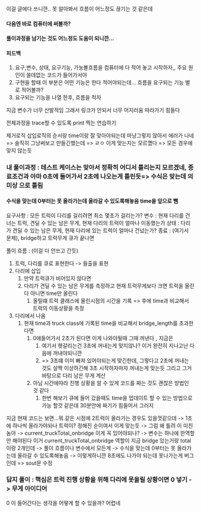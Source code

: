 이걸 글에다 쓰니깐.. 
못 알아봐서 흐름이 어느정도 끊기는 것 같은데 

#### 다음엔 바로 컴퓨터에 써볼까? 
#### 풀이과정을 남기는 것도 어느정도 도움이 되니깐...


#### 피드백 
1) 요구,변수, 상태, 요구기능, 가눙뵬흐름을 컴퓨터에 다 적어 놓고 시작하자,, 주요 원인이 쓸데없는 코드가 들어가서야
2) 구현을 할때 이 부분은 어떤 기능은 한다 적어야되는데... 흐름을 요구되는 기능 별로 적어볼까? 
3) 요구되는 기능을 나열 한후, 흐름을 적자

지금 변수가 너무 산발적임 
그래서 링크가 안되서 너무 어지러움 따라가기 힘들다 

전체과정을 trace할 수 있도록 
print 찍는 연습하기 

제거로직 
삽입로직의 순서랑 time이랑 
잘 맞아야되는데 마냥그렇지 않아서 에러가 나네 
=> 솔직히 그냥써보고 만들긴했는데 
=> ㄹㅇ 이게 맞는지는 모르꼤다 => 모든 경우에 맞지 않는듯 



### 내 풀이과정  : 테스트 케이스는 맞아서 정확히 어디서 틀리는지 모르겠네, 종료조건과 아마 0초에 들어가서 2초에 나오는게 틀린듯=> 수식은 맞는데 의미상 으로 틀림
#### 수식을 맞는데 0부터는 못 올라가는데 올라갈 수 있도록해놓음 time을 앞으로 뺌
요구사항 : 모든 트럭이 다리를 걸리려면 최소 몇초가 걸리는가? 
변수 : 현재 다리를 건너는 트럭, 견딜 수 있는 남은 무게, 현재 다리의 트럭이 얼마나 이동했는가 
상태 : 다리가 견딜 수 있는 남은 무게, 현재 다리에 있는 트럭이 얼마나 건넜는가? 
종료 : (여기서 문제), bridge하고 트럭무게 큐가 끝나면

풀이 흐름 :
(이걸 다 안쓰고 간듯)
1. 트럭, 다리를 큐로 표현한다 -> 들출을 표현
2. 다리에 삽입
   1. 만약 트럭큐가 비어있지 않다면 
   2. 다리가 견딜 수 있는 남은 무게를 측정하고 현재 트럭무게보다 크면 트럭을 올린다 아니면 time만 올린다 
      1. 올릴떄 트럭 클래스에 올린시점의 시간을 기록 => 후에 time과 비교해서 트럭의 이동상황을 측정
3. 다리에서 나옴
   1. 현재 time과 truck class에 기록된 time을 비교해서 bridge_length를 초과한다면 
      1. 0에들어가서 2초가 된다면 이게 나와야될때 그때 꺼낸다 , 지금은 
         1. 여기서 헷갈리는건 3초에 꺼내는게 맞지않나? 이거 완전히 지나고난 다음에 꺼내야되니깐 
         2. => 3초떄 이미 빠져 있어야되는게 맞긴한데, 그렇다고 2초에 꺼내는 것도 살짝 이상하긴해 3초 시작하자마자 꺼내는게 맞는듯 그리고 그거 바탕으로 다리 남은 무게 계산
      2. 아님 시간에따라 진행 상황을 알 수 있게 코드를 짜는 것도 괜찮은 방법인 것 같다 
         1. 한번 해보기 큐에 들어 갔을때도 time을 업데이트 할 수 있는 방법으로 가능 할것 같은데 30분안에 짜기가 힘들어서 그러지 

지금 현재 코드는 보면...뭐.같은 시점에 2트럭이 올라가는 경우도 있을껏같으데 
-> 1초에 하나씩 올라가야되나 트럭이? 정해진 순이여서 이게 맞는듯 
-> 그럼 왜 틀려 이 미친 놈아
-> current_truckTotal_onbridge 이게 꼭 있어야되나? 
-> 변수는 하나에 한역할만 해야된다 이거 current_truckTotal_onbridge 역할이 지금 bridge 있는거랑 total이랑 2개인데 
-> 풀이 흐름이나 변수에서 모든게 
-> 수식을 맞는데 0부터는 못 올라가는데 올라갈 수 있도록해놓음 
-> 이렇게하니깐 8초에도 나가야 되는데 못나가는게 버그인데  => sout문 수정

### 답지 풀이 : 핵심은 트럭 진행 상황을 위해 다리에 못올릴 상황이면 0 넣기 -> 무게 아이디어 
0 이 들어간다는 생각을 어떻게 할 수 있을까? 어렵네
